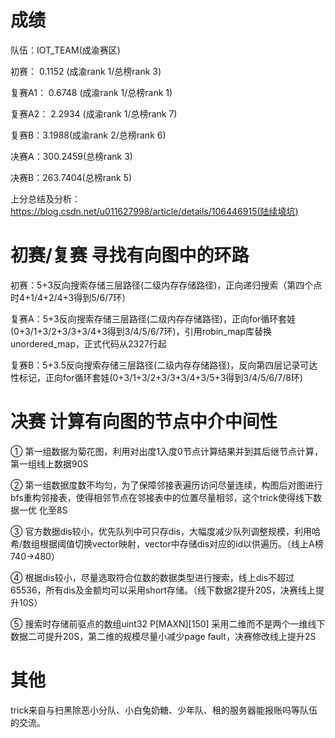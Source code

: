 # 成绩

队伍：IOT_TEAM(成渝赛区)

初赛： 0.1152 (成渝rank 1/总榜rank 3)

复赛A1： 0.6748 (成渝rank 1/总榜rank 1)

复赛A2： 2.2934 (成渝rank 1/总榜rank 7)

复赛B：3.1988(成渝rank 2/总榜rank 6)

决赛A：300.2459(总榜rank 3)

决赛B：263.7404(总榜rank 5)

上分总结及分析：https://blog.csdn.net/u011627998/article/details/106446915(陆续填坑)

# 初赛/复赛 寻找有向图中的环路

初赛：5+3反向搜索存储三层路径(二级内存存储路径)，正向递归搜索（第四个点时4+1/4+2/4+3得到5/6/7环）

复赛A：5+3反向搜索存储三层路径(二级内存存储路径)，正向for循环套娃(0+3/1+3/2+3/3+3/4+3得到3/4/5/6/7环)，引用robin_map库替换unordered_map，正式代码从2327行起

复赛B：5+3.5反向搜索存储三层路径(二级内存存储路径)，反向第四层记录可达性标记，正向for循环套娃(0+3/1+3/2+3/3+3/4+3/5+3得到3/4/5/6/7/8环)

# 决赛 计算有向图的节点中介中间性

① 第一组数据为菊花图，利用对出度1入度0节点计算结果并到其后继节点计算，第一组线上数据90S

② 第一组数据度数不均匀，为了保障邻接表遍历访问尽量连续，构图后对图进行bfs重构邻接表，使得相邻节点在邻接表中的位置尽量相邻，这个trick使得线下数据一优
化至8S

③ 官方数据dis较小，优先队列中可只存dis，大幅度减少队列调整规模，利用哈希/数组根据阈值切换vector映射，vector中存储dis对应的id以供遍历。（线上A榜 
740->480）

④ 根据dis较小，尽量选取符合位数的数据类型进行搜索，线上dis不超过65536，所有dis及金额均可以采用short存储。（线下数据2提升20S，决赛线上提升10S）

⑤ 搜索时存储前驱点的数组uint32 P[MAXN][150] 采用二维而不是两个一维线下数据二可提升20S，第二维的规模尽量小减少page fault，决赛修改线上提升2S

# 其他

trick来自与扫黑除恶小分队、小白兔奶糖、少年队、租的服务器能报账吗等队伍的交流。



